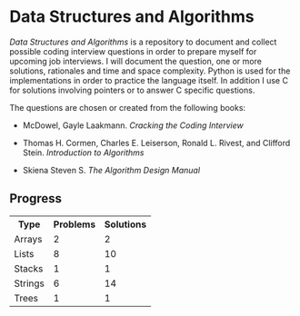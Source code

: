 # Data Structures and Algorithms

*Data Structures and Algorithms* is a repository to document and collect possible coding interview questions in order to prepare myself for upcoming job interviews. I will document the question, one or more solutions, rationales and time and space complexity. Python is used for the implementations in order to practice the language itself. In addition I use C for solutions involving pointers or to answer C specific questions.

The questions are chosen or created from the following books:

* McDowel, Gayle Laakmann. *Cracking the Coding Interview*

* Thomas H. Cormen, Charles E. Leiserson, Ronald L. Rivest, and Clifford Stein. *Introduction to Algorithms*

* Skiena Steven S. *The Algorithm Design Manual*

## Progress

<table>
  <tr>
    <th>Type</th><th>Problems</th><th>Solutions</th>
  </tr>
  <tr>
    <td>Arrays</td><td>2</td><td>2</td>
  </tr>
  <tr>
    <td>Lists</td><td>8</td><td>10</td>
  </tr>
  <tr>
    <td>Stacks</td><td>1</td><td>1</td>
  </tr>
  <tr>
    <td>Strings</td><td>6</td><td>14</td>
  </tr>
  <tr>
    <td>Trees</td><td>1</td><td>1</td>
  </tr>
</table>

